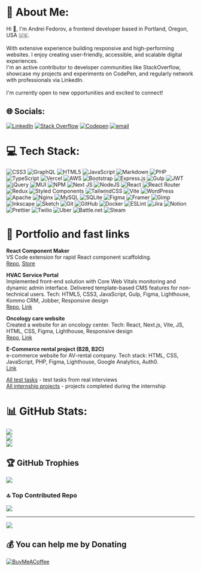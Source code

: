 # 💫 About Me:
Hi 👋, I'm Andrei Fedorov, a frontend developer based in Portland, Oregon, USA 🇺🇸.<br><br>With extensive experience building responsive and high-performing websites. I enjoy creating user-friendly, accessible, and scalable digital experiences.<br>I'm an active contributor to developer communities like StackOverflow, showcase my projects and experiments on CodePen, and regularly network with professionals via LinkedIn.<br><br>I'm currently open to new opportunities and excited to connect!

## 🌐 Socials:
[![LinkedIn](https://img.shields.io/badge/LinkedIn-%230077B5.svg?logo=linkedin&logoColor=white)](https://linkedin.com/in/andrewfedorov) [![Stack Overflow](https://img.shields.io/badge/-Stackoverflow-FE7A16?logo=stack-overflow&logoColor=white)](https://stackoverflow.com/users/6641198) [![Codepen](https://img.shields.io/badge/Codepen-000000?logo=codepen&logoColor=white)](https://codepen.io/aliencash) [![email](https://img.shields.io/badge/Email-D14836?logo=gmail&logoColor=white)](mailto:4363626@gmail.com) 

# 💻 Tech Stack:
![CSS3](https://img.shields.io/badge/css3-%231572B6.svg?style=flat&logo=css3&logoColor=white) ![GraphQL](https://img.shields.io/badge/-GraphQL-E10098?style=flat&logo=graphql&logoColor=white) ![HTML5](https://img.shields.io/badge/html5-%23E34F26.svg?style=flat&logo=html5&logoColor=white) ![JavaScript](https://img.shields.io/badge/javascript-%23323330.svg?style=flat&logo=javascript&logoColor=%23F7DF1E) ![Markdown](https://img.shields.io/badge/markdown-%23000000.svg?style=flat&logo=markdown&logoColor=white) ![PHP](https://img.shields.io/badge/php-%23777BB4.svg?style=flat&logo=php&logoColor=white) ![TypeScript](https://img.shields.io/badge/typescript-%23007ACC.svg?style=flat&logo=typescript&logoColor=white) ![Vercel](https://img.shields.io/badge/vercel-%23000000.svg?style=flat&logo=vercel&logoColor=white) ![AWS](https://img.shields.io/badge/AWS-%23FF9900.svg?style=flat&logo=amazon-aws&logoColor=white) ![Bootstrap](https://img.shields.io/badge/bootstrap-%238511FA.svg?style=flat&logo=bootstrap&logoColor=white) ![Express.js](https://img.shields.io/badge/express.js-%23404d59.svg?style=flat&logo=express&logoColor=%2361DAFB) ![Gulp](https://img.shields.io/badge/GULP-%23CF4647.svg?style=flat&logo=gulp&logoColor=white) ![JWT](https://img.shields.io/badge/JWT-black?style=flat&logo=JSON%20web%20tokens) ![jQuery](https://img.shields.io/badge/jquery-%230769AD.svg?style=flat&logo=jquery&logoColor=white) ![MUI](https://img.shields.io/badge/MUI-%230081CB.svg?style=flat&logo=mui&logoColor=white) ![NPM](https://img.shields.io/badge/NPM-%23CB3837.svg?style=flat&logo=npm&logoColor=white) ![Next JS](https://img.shields.io/badge/Next-black?style=flat&logo=next.js&logoColor=white) ![NodeJS](https://img.shields.io/badge/node.js-6DA55F?style=flat&logo=node.js&logoColor=white) ![React](https://img.shields.io/badge/react-%2320232a.svg?style=flat&logo=react&logoColor=%2361DAFB) ![React Router](https://img.shields.io/badge/React_Router-CA4245?style=flat&logo=react-router&logoColor=white) ![Redux](https://img.shields.io/badge/redux-%23593d88.svg?style=flat&logo=redux&logoColor=white) ![Styled Components](https://img.shields.io/badge/styled--components-DB7093?style=flat&logo=styled-components&logoColor=white) ![TailwindCSS](https://img.shields.io/badge/tailwindcss-%2338B2AC.svg?style=flat&logo=tailwind-css&logoColor=white) ![Vite](https://img.shields.io/badge/vite-%23646CFF.svg?style=flat&logo=vite&logoColor=white) ![WordPress](https://img.shields.io/badge/WordPress-%23117AC9.svg?style=flat&logo=WordPress&logoColor=white) ![Apache](https://img.shields.io/badge/apache-%23D42029.svg?style=flat&logo=apache&logoColor=white) ![Nginx](https://img.shields.io/badge/nginx-%23009639.svg?style=flat&logo=nginx&logoColor=white) ![MySQL](https://img.shields.io/badge/mysql-4479A1.svg?style=flat&logo=mysql&logoColor=white) ![SQLite](https://img.shields.io/badge/sqlite-%2307405e.svg?style=flat&logo=sqlite&logoColor=white) ![Figma](https://img.shields.io/badge/figma-%23F24E1E.svg?style=flat&logo=figma&logoColor=white) ![Framer](https://img.shields.io/badge/Framer-black?style=flat&logo=framer&logoColor=blue) ![Gimp](https://img.shields.io/badge/Gimp-657D8B?style=flat&logo=gimp&logoColor=FFFFFF) ![Inkscape](https://img.shields.io/badge/Inkscape-e0e0e0?style=flat&logo=inkscape&logoColor=080A13) ![Sketch](https://img.shields.io/badge/Sketch-FFB387?style=flat&logo=sketch&logoColor=black) ![Git](https://img.shields.io/badge/git-%23F05033.svg?style=flat&logo=git&logoColor=white) ![GitHub](https://img.shields.io/badge/github-%23121011.svg?style=flat&logo=github&logoColor=white) ![Docker](https://img.shields.io/badge/docker-%230db7ed.svg?style=flat&logo=docker&logoColor=white) ![ESLint](https://img.shields.io/badge/ESLint-4B3263?style=flat&logo=eslint&logoColor=white) ![Jira](https://img.shields.io/badge/jira-%230A0FFF.svg?style=flat&logo=jira&logoColor=white) ![Notion](https://img.shields.io/badge/Notion-%23000000.svg?style=flat&logo=notion&logoColor=white) ![Prettier](https://img.shields.io/badge/prettier-%23F7B93E.svg?style=flat&logo=prettier&logoColor=black) ![Twilio](https://img.shields.io/badge/Twilio-F22F46?style=flat&logo=Twilio&logoColor=white) ![Uber](https://img.shields.io/badge/Uber-%23000000.svg?style=flat&logo=Uber&logoColor=white) ![Battle.net](https://img.shields.io/badge/battle.net-%2300AEFF.svg?style=flat&logo=battle.net&logoColor=white) ![Steam](https://img.shields.io/badge/steam-%23000000.svg?style=flat&logo=steam&logoColor=white)

# 💪 Portfolio and fast links

**React Component Maker**\
VS Code extension for rapid React component scaffolding.\
[Repo](https://github.com/ai36/react-component-maker), [Store](https://marketplace.visualstudio.com/items?itemName=ai36.react-component-maker)

**HVAC Service Portal**\
Implemented front-end solution with Core Web Vitals monitoring and dynamic admin interface. Delivered template-based CMS features for non-technical users. Tech: HTML5, CSS3, JavaScript, Gulp, Figma, Lighthouse, Kommo CRM, Jobber, Responsive design\
[Repo](https://github.com/ai36/hvaclimate.com), [Link](https://agamalabs.com/sites/hvaclimate.com/)

**Oncology care website**\
Created a website for an oncology center. Tech: React, Next.js, Vite, JS, HTML, CSS, Figma, Lighthouse, Responsive design\
[Repo](https://github.com/ai36/mproc.com), [Link](https://mproc.com/)

**E-Commerce rental project (B2B, B2C)**\
e-commerce website for AV-rental company. Tech stack: HTML, CSS, JavaScript, PHP, Figma, Lighthouse, Google Analytics, Auth0.\
[Link]((https://web.archive.org/web/20240903072444/https://nevarental.ru/))

[All test tasks](https://github.com/ai36?tab=repositories&q=_test_task_) - test tasks from real interviews\
[All internship projects](https://github.com/ai36?tab=repositories&q=_internship_) - projects completed during the internship

# 📊 GitHub Stats:
![](https://github-readme-stats.vercel.app/api?username=ai36&theme=github_dark_dimmed&hide_border=false&include_all_commits=true&count_private=true)<br/>
![](https://nirzak-streak-stats.vercel.app/?user=ai36&theme=github_dark_dimmed&hide_border=false)<br/>
![](https://github-readme-stats.vercel.app/api/top-langs/?username=ai36&theme=github_dark_dimmed&hide_border=false&include_all_commits=true&count_private=true&layout=compact)

## 🏆 GitHub Trophies
![](https://github-profile-trophy.vercel.app/?username=ai36&theme=github_dark_dimmed&no-frame=true&no-bg=false&margin-w=4)

### 🔝 Top Contributed Repo
![](https://github-contributor-stats.vercel.app/api?username=ai36&limit=5&theme=github_dark_dimmed&combine_all_yearly_contributions=true)

---
[![](https://visitcount.itsvg.in/api?id=ai36&icon=0&color=12)](https://visitcount.itsvg.in)


## 💰 You can help me by Donating
[![BuyMeACoffee](https://img.shields.io/badge/Buy%20Me%20a%20Coffee-ffdd00?style=for-the-badge&logo=buy-me-a-coffee&logoColor=black)](https://buymeacoffee.com/43636265) 

  
<!-- Proudly created with GPRM ( https://gprm.itsvg.in ) -->